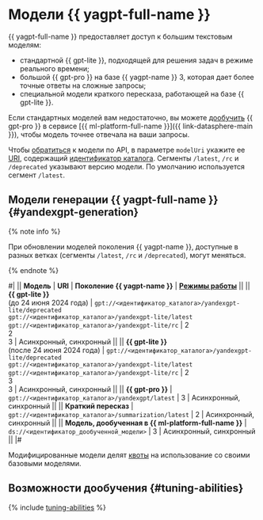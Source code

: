 # Модели {{ yagpt-full-name }}

{{ yagpt-full-name }} предоставляет доступ к большим текстовым моделям:

* стандартной {{ gpt-lite }}, подходящей для решения задач в режиме реального времени;
* большой {{ gpt-pro }} на базе {{ yagpt-name }} 3, которая дает более точные ответы на сложные запросы;
* специальной модели краткого пересказа, работающей на базе {{ gpt-lite }}.

Если стандартных моделей вам недостаточно, вы можете [дообучить](../../tutorials/yagpt-tuning) {{ gpt-pro }} в сервисе [{{ ml-platform-full-name }}]({{ link-datasphere-main }}), чтобы модель точнее отвечала на ваши запросы.

Чтобы [обратиться](../../operations/yandexgpt/create-prompt.md) к модели по API, в параметре `modelUri` укажите ее [URI](https://ru.wikipedia.org/wiki/URI), содержащий [идентификатор каталога](../../../resource-manager/operations/folder/get-id.md). Сегменты `/latest`, `/rc` и `/deprecated` указывают версию модели. По умолчанию используется сегмент `/latest`.

## Модели генерации {{ yagpt-full-name }} {#yandexgpt-generation}

{% note info %}

При обновлении моделей поколения {{ yagpt-name }}, доступные в разных ветках (сегменты `/latest`, `/rc` и `/deprecated`), могут меняться.

{% endnote %}

#|
|| **Модель** | **URI** | **Поколение {{ yagpt-name }}** | **[Режимы работы](../index.md#working-mode)** ||
||  **{{ gpt-lite }}**</br>(до 24 июня 2024 года) | `gpt://<идентификатор_каталога>/yandexgpt-lite/deprecated`</br>`gpt://<идентификатор_каталога>/yandexgpt-lite/latest`</br>`gpt://<идентификатор_каталога>/yandexgpt-lite/rc` | 2</br>2</br>3 |  Асинхронный, синхронный ||
|| **{{ gpt-lite }}**</br>(после 24 июня 2024 года) | `gpt://<идентификатор_каталога>/yandexgpt-lite/deprecated`</br>`gpt://<идентификатор_каталога>/yandexgpt-lite/latest`</br>`gpt://<идентификатор_каталога>/yandexgpt-lite/rc` | 2</br>3</br>3 |  Асинхронный, синхронный ||
|| **{{ gpt-pro }}** | `gpt://<идентификатор_каталога>/yandexgpt/latest` | 3 | Асинхронный, синхронный ||
|| **Краткий пересказ** | `gpt://<идентификатор_каталога>/summarization/latest` | 2 | Асинхронный, синхронный ||
|| **Модель, дообученная в {{ ml-platform-full-name }}** | `ds://<идентификатор_дообученной_модели>` | 3 | Асинхронный, синхронный ||
|#

Модифицированные модели делят [квоты](../limits.md#quotas) на использование со своими базовыми моделями.

## Возможности дообучения {#tuning-abilities}

{% include [tuning-abilities](../../../_includes/foundation-models/yandexgpt/tuning-abilities.md) %}
